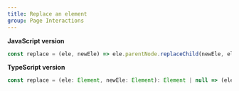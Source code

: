 ```yaml
---
title: Replace an element
group: Page Interactions
---
```


**JavaScript version**

```js
const replace = (ele, newEle) => ele.parentNode.replaceChild(newEle, ele);
```

**TypeScript version**

```js
const replace = (ele: Element, newEle: Element): Element | null => (ele.parentNode ? ele.parentNode.replaceChild(newEle, ele) : null);
```
